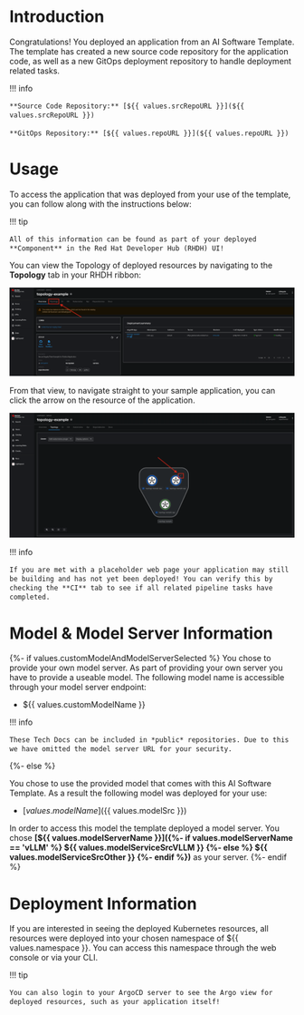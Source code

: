 # **Introduction**

Congratulations! You deployed an application from an AI Software Template. The template has created a new source code repository for the application code, as well as a new GitOps deployment repository to handle deployment related tasks.

!!! info

    **Source Code Repository:** [${{ values.srcRepoURL }}](${{ values.srcRepoURL }})

    **GitOps Repository:** [${{ values.repoURL }}](${{ values.repoURL }})

# **Usage**

To access the application that was deployed from your use of the template, you can follow along with the instructions below:

!!! tip

    All of this information can be found as part of your deployed **Component** in the Red Hat Developer Hub (RHDH) UI!

You can view the Topology of deployed resources by navigating to the **Topology** tab in your RHDH ribbon:

![Topology Ribbon](./images/topology-ribbon.png)

From that view, to navigate straight to your sample application, you can click the arrow on the resource of the application.

![Topology View Application Link](./images/topology-app-link.png)

!!! info

    If you are met with a placeholder web page your application may still be building and has not yet been deployed! You can verify this by checking the **CI** tab to see if all related pipeline tasks have completed.

# **Model & Model Server Information**

{%- if values.customModelAndModelServerSelected %}
You chose to provide your own model server. As part of providing your own server you have to provide a useable model. The following model name is accessible through your model server endpoint:

- ${{ values.customModelName }}

!!! info

    These Tech Docs can be included in *public* repositories. Due to this we have omitted the model server URL for your security.
{%- else %}

You chose to use the provided model that comes with this AI Software Template. As a result the following model was deployed for your use:

- [${{ values.modelName }}](${{ values.modelSrc }})

In order to access this model the template deployed a model server. You chose **[${{ values.modelServerName }}]({%- if values.modelServerName == 'vLLM' %} ${{ values.modelServiceSrcVLLM }} {%- else %} ${{ values.modelServiceSrcOther }} {%- endif %})** as your server.
{%- endif %}

# **Deployment Information**

If you are interested in seeing the deployed Kubernetes resources, all resources were deployed into your chosen namespace of ${{ values.namespace }}. You can access this namespace through the web console or via your CLI.

!!! tip

    You can also login to your ArgoCD server to see the Argo view for deployed resources, such as your application itself!
